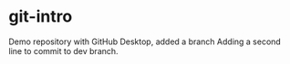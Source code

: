# git-intro
Demo repository with GitHub Desktop, added a branch
Adding a second line to commit to dev branch.
